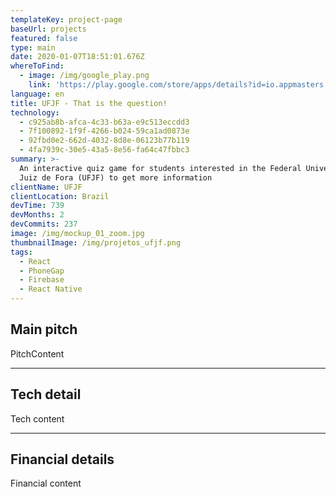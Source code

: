 ```yaml
---
templateKey: project-page
baseUrl: projects
featured: false
type: main
date: 2020-01-07T18:51:01.676Z
whereToFind:
  - image: /img/google_play.png
    link: 'https://play.google.com/store/apps/details?id=io.appmasters.eisaquestao'
language: en
title: UFJF - That is the question!
technology:
  - c925ab8b-afca-4c33-b63a-e9c513eccdd3
  - 7f100892-1f9f-4266-b024-59ca1ad0873e
  - 92fbd0e2-662d-4032-8d8e-06123b77b119
  - 4fa7939c-30e5-43a5-8e56-fa64c47fbbc3
summary: >-
  An interactive quiz game for students interested in the Federal University of
  Juiz de Fora (UFJF) to get more information
clientName: UFJF
clientLocation: Brazil
devTime: 739
devMonths: 2
devCommits: 237
image: /img/mockup_01_zoom.jpg
thumbnailImage: /img/projetos_ufjf.png
tags:
  - React
  - PhoneGap
  - Firebase
  - React Native
---
```

## Main pitch

PitchContent

---

## Tech detail

Tech content

---

## Financial details

Financial content
